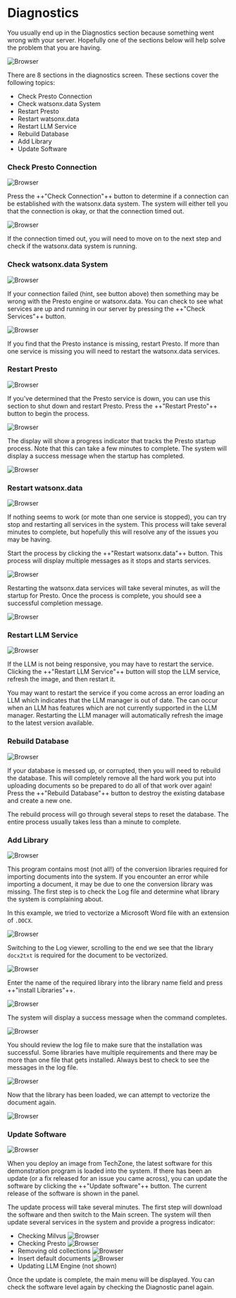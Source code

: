 # Diagnostics

You usually end up in the Diagnostics section because something went wrong with your server. Hopefully one of the sections below will help solve the problem that you are having.

![Browser](wxd-images/demo-diagnostics-main.png)

There are 8 sections in the diagnostics screen. These sections cover the following topics:

* Check Presto Connection
* Check watsonx.data System
* Restart Presto
* Restart watsonx.data
* Restart LLM Service
* Rebuild Database
* Add Library
* Update Software

### Check Presto Connection

![Browser](wxd-images/demo-diagnostics-connection.png)

Press the ++"Check Connection"++ button to determine if a connection can be established with the watsonx.data system. The system will either tell you that the connection is okay, or that the connection timed out.

![Browser](wxd-images/demo-diagnostics-connection-ok.png)

If the connection timed out, you will need to move on to the next step and check if the watsonx.data system is running.

### Check watsonx.data System

![Browser](wxd-images/demo-diagnostics-watsonx.png)

If your connection failed (hint, see button above) then something may be wrong with the Presto engine or watsonx.data. You can check to see what services are up and running in our server by pressing the ++"Check Services"++ button.

![Browser](wxd-images/demo-diagnostics-watsonx-ok.png)

 If you find that the Presto instance is missing, restart Presto. If more than one service is missing you will need to restart the watsonx.data services.

### Restart Presto

![Browser](wxd-images/demo-diagnostics-restartpresto.png)

If you've determined that the Presto service is down, you can use this section to shut down and restart Presto. Press the ++"Restart Presto"++ button to begin the process.

![Browser](wxd-images/demo-diagnostics-restartpresto2.png)

The display will show a progress indicator that tracks the Presto startup process. Note that this can take a few minutes to complete. The system will display a success message when the startup has completed.

![Browser](wxd-images/demo-diagnostics-prestook.png)

### Restart watsonx.data

![Browser](wxd-images/demo-diagnostics-restartwatsonx.png)

If nothing seems to work (or mote than one service is stopped), you can try stop and restarting all services in the system. This process will take several minutes to complete, but hopefully this will resolve any of the issues you may be having.

Start the process by clicking the ++"Restart watsonx.data"++ button. This process will display multiple messages as it stops and starts services.

![Browser](wxd-images/demo-diagnostics-restartwatsonx-status.png)

Restarting the watsonx.data services will take several minutes, as will the startup for Presto. Once the process is complete, you should see a successful completion message.

![Browser](wxd-images/demo-diagnostics-restartwatsonx-success.png)

### Restart LLM Service

![Browser](wxd-images/demo-diagnostics-restartllm.png)

If the LLM is not being responsive, you may have to restart the service. Clicking the ++"Restart LLM Service"++ button will stop the LLM service, refresh the image, and then restart it.

You may want to restart the service if you come across an error loading an LLM which indicates that the LLM manager is out of date. The can occur when an LLM has features which are not currently supported in the LLM manager. Restarting the LLM manager will automatically refresh the image to the latest version available.

### Rebuild Database

![Browser](wxd-images/demo-diagnostics-database.png)

If your database is messed up, or corrupted, then you will need to rebuild the database. This will completely remove all the hard work you put into uploading documents so be prepared to do all of that work over again! Press the ++"Rebuild Database"++ button to destroy the existing database and create a new one.

The rebuild process will go through several steps to reset the database. The entire process usually takes less than a minute to complete.

### Add Library

![Browser](wxd-images/demo-diagnostics-addlibrary.png)

This program contains most (not all!) of the conversion libraries required for importing documents into the system. If you encounter an error while importing a document, it may be due to one the conversion library was missing. The first step is to check the Log file and determine what library the system is complaining about. 

In this example, we tried to vectorize a Microsoft Word file with an extension of `.DOCX`. 

![Browser](wxd-images/demo-diagnostics-addlibrary-error.png)

Switching to the Log viewer, scrolling to the end we see that the library `docx2txt` is required for the document to be vectorized.

![Browser](wxd-images/demo-diagnostics-addlibrary-logfile.png)

Enter the name of the required library into the library name field and press ++"install Libraries"++.

![Browser](wxd-images/demo-diagnostics-addlibrary-update.png)

The system will display a success message when the command completes.

![Browser](wxd-images/demo-diagnostics-addlibrary-success.png)

You should review the log file to make sure that the installation was successful. Some libraries have multiple requirements and there may be more than one file that gets installed. Always best to check to see the messages in the log file.

![Browser](wxd-images/demo-diagnostics-addlibrary-addlogs.png)

Now that the library has been loaded, we can attempt to vectorize the document again.

![Browser](wxd-images/demo-diagnostics-addlibrary-vectorok.png)

### Update Software

![Browser](wxd-images/demo-diagnostics-update.png)

When you deploy an image from TechZone, the latest software for this demonstration program is loaded into the system. If there has been an update (or a fix released for an issue you came across), you can update the software by clicking the ++"Update software"++ button. The current release of the software is shown in the panel.

The update process will take several minutes. The first step will download the software and then switch to the Main screen. The system will then update several services in the system and provide a progress indicator:

* Checking Milvus
![Browser](wxd-images/demo-startup-milvus.png)
* Checking Presto
![Browser](wxd-images/demo-startup-presto.png)
* Removing old collections
![Browser](wxd-images/demo-startup-collections.png)
* Insert default documents
![Browser](wxd-images/demo-startup-insert.png)
* Updating LLM Engine (not shown)

Once the update is complete, the main menu will be displayed. You can check the software level again by checking the Diagnostic panel again.


